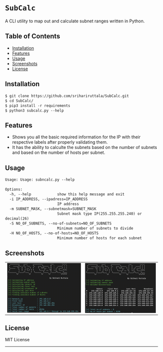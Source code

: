 # `SubCalc`

A CLI utility to map out and calculate subnet ranges written in Python.

## Table of Contents

- [Installation](#installation)
- [Features](#features)
- [Usage](#usage)
- [Screenshots](#screenshots)
- [License](#license)

## Installation

```shell
$ git clone https://github.com/srihariruttala/SubCalc.git
$ cd SubCalc/
$ pip3 install -r requirements
$ python3 subcalc.py --help
```

## Features

- Shows you all the basic required information for the IP with their respective labels after properly validating them.
- It has the ability to calculte the subnets based on the number of subnets and based on the number of hosts per subnet.

## Usage

```shell
Usage: Usage: subncalc.py --help

Options:
  -h, --help            show this help message and exit
  -i IP_ADDRESS, --ipadress=IP_ADDRESS
                        IP address
  -m SUBNET_MASK, --subnetmask=SUBNET_MASK
                        Subnet mask type IP(255.255.255.240) or decimal(26)
  -S NO_OF_SUBNETS, --no-of-subnets=NO_OF_SUBNETS
                        Minimum number of subnets to divide
  -H NO_OF_HOSTS, --no-of-hosts=NO_OF_HOSTS
                        Minimum number of hosts for each subnet
```

## Screenshots

<table>
  <tr>
    <td><img src="https://raw.githubusercontent.com/SrihariRuttala/SubCalc/main/images/Screenshot%202022-08-24%20at%2010.07.02%20PM.png"></td>
    <td><img src="https://raw.githubusercontent.com/SrihariRuttala/SubCalc/main/images/Screenshot%202022-08-24%20at%2011.03.13%20PM.png"></td>
   </tr>
</table>

## License

MIT License

---
